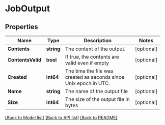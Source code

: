 # JobOutput

## Properties

Name | Type | Description | Notes
------------ | ------------- | ------------- | -------------
**Contents** | **string** | The content of the output. | [optional] 
**ContentsValid** | **bool** | If true, the contents are valid even if empty | [optional] 
**Created** | **int64** | The time the file was created as seconds since Unix epoch in UTC. | [optional] 
**Name** | **string** | The name of the output file | [optional] 
**Size** | **int64** | The size of the output file in bytes | [optional] 

[[Back to Model list]](../README.md#documentation-for-models) [[Back to API list]](../README.md#documentation-for-api-endpoints) [[Back to README]](../README.md)


